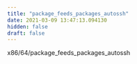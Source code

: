 ```yaml
---
title: "package_feeds_packages_autossh"
date: 2021-03-09 13:47:13.094130
hidden: false
draft: false
---
```


x86/64/package_feeds_packages_autossh

